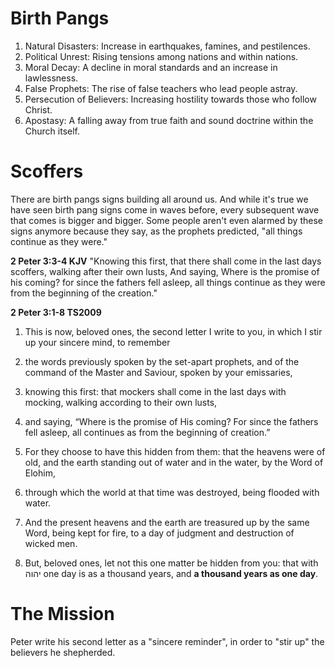 # Birth Pangs
1. Natural Disasters: Increase in earthquakes, famines, and pestilences.
2. Political Unrest: Rising tensions among nations and within nations.
3. Moral Decay: A decline in moral standards and an increase in lawlessness.
4. False Prophets: The rise of false teachers who lead people astray.
5. Persecution of Believers: Increasing hostility towards those who follow Christ.
6. Apostasy: A falling away from true faith and sound doctrine within the Church itself.

# Scoffers

There are birth pangs signs building all around us. And while it's true we have seen birth pang signs come in waves before, every subsequent wave that comes is bigger and bigger. Some people aren't even alarmed by these signs anymore because they say, as the prophets predicted, "all things continue as they were."

**2 Peter 3:3-4 KJV**
"Knowing this first, that there shall come in the last days scoffers, walking after their own lusts, And saying, Where is the promise of his coming? for since the fathers fell asleep, all things continue as they were from the beginning of the creation."

**2 Peter 3:1-8 TS2009**
1. This is now, beloved ones, the second letter I write to you, in which I stir up your sincere mind, to remember

2.  the words previously spoken by the set-apart prophets, and of the command of the Master and Saviour, spoken by your emissaries,

3. knowing this first: that mockers shall come in the last days with mocking, walking according to their own lusts,

4. and saying, “Where is the promise of His coming? For since the fathers fell asleep, all continues as from the beginning of creation.”

5. For they choose to have this hidden from them: that the heavens were of old, and the earth standing out of water and in the water, by the Word of Elohim,

6. through which the world at that time was destroyed, being flooded with water.

7. And the present heavens and the earth are treasured up by the same Word, being kept for fire, to a day of judgment and destruction of wicked men.

8. But, beloved ones, let not this one matter be hidden from you: that with יהוה one day is as a thousand years, and **a thousand years as one day**.

# The Mission
Peter write his second letter as a "sincere reminder", in order to "stir up" the believers he shepherded.